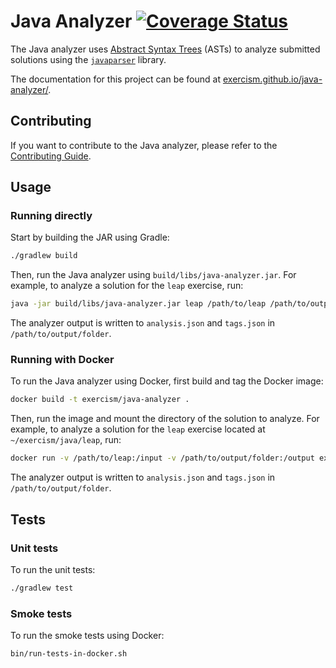 # Java Analyzer [![Coverage Status](https://coveralls.io/repos/github/exercism/java-analyzer/badge.svg?branch=main)](https://coveralls.io/github/exercism/java-analyzer?branch=main)

The Java analyzer uses [Abstract Syntax Trees][ast-wiki] (ASTs) to analyze submitted solutions using the [`javaparser`][javaparser] library.

The documentation for this project can be found at [exercism.github.io/java-analyzer/][documentation].

## Contributing

If you want to contribute to the Java analyzer, please refer to the [Contributing Guide][contributing-guide].

## Usage

### Running directly

Start by building the JAR using Gradle:

```sh
./gradlew build
```

Then, run the Java analyzer using `build/libs/java-analyzer.jar`.
For example, to analyze a solution for the `leap` exercise, run:

```sh
java -jar build/libs/java-analyzer.jar leap /path/to/leap /path/to/output/folder
```

The analyzer output is written to `analysis.json` and `tags.json` in `/path/to/output/folder`.

### Running with Docker

To run the Java analyzer using Docker, first build and tag the Docker image:

```sh
docker build -t exercism/java-analyzer .
```

Then, run the image and mount the directory of the solution to analyze.
For example, to analyze a solution for the `leap` exercise located at `~/exercism/java/leap`, run:

```sh
docker run -v /path/to/leap:/input -v /path/to/output/folder:/output exercism/java-analyzer leap /input /output
```

The analyzer output is written to `analysis.json` and `tags.json` in `/path/to/output/folder`.

## Tests

### Unit tests

To run the unit tests:

```sh
./gradlew test
```

### Smoke tests

To run the smoke tests using Docker:

```sh
bin/run-tests-in-docker.sh
```

[ast-wiki]: https://en.wikipedia.org/wiki/Abstract_syntax_tree
[contributing-guide]: https://github.com/exercism/java-analyzer/blob/main/CONTRIBUTING.md
[documentation]: https://exercism.github.io/java-analyzer/
[javaparser]: https://github.com/javaparser/javaparser
